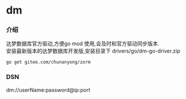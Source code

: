 # dm

### 介绍
达梦数据库官方驱动,方便go mod 使用,会及时和官方驱动同步版本.  
安装最新版本的达梦数据库开发版,安装目录下 drivers/go/dm-go-driver.zip  
``` 
go get gitee.com/chunanyong/zorm 
```  
### DSN  
dm://userName:password@ip:port  




